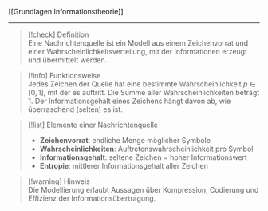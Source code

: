 [[Grundlagen Informationstheorie]]

---

> [!check] Definition  
> Eine Nachrichtenquelle ist ein Modell aus einem Zeichenvorrat und einer Wahrscheinlichkeitsverteilung, mit der Informationen erzeugt und übermittelt werden.

> [!info] Funktionsweise  
> Jedes Zeichen der Quelle hat eine bestimmte Wahrscheinlichkeit $p \in [0,1]$, mit der es auftritt. Die Summe aller Wahrscheinlichkeiten beträgt $1$. Der Informationsgehalt eines Zeichens hängt davon ab, wie überraschend (selten) es ist.

> [!list] Elemente einer Nachrichtenquelle
>
> -   **Zeichenvorrat**: endliche Menge möglicher Symbole
> -   **Wahrscheinlichkeiten**: Auftretenswahrscheinlichkeit pro Symbol
> -   **Informationsgehalt**: seltene Zeichen = hoher Informationswert
> -   **Entropie**: mittlerer Informationsgehalt aller Zeichen

> [!warning] Hinweis  
> Die Modellierung erlaubt Aussagen über Kompression, Codierung und Effizienz der Informationsübertragung.
